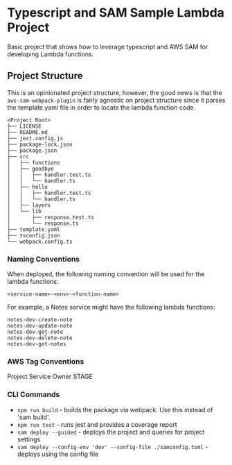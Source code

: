 # Typescript and SAM Sample Lambda Project
Basic project that shows how to leverage typescript and AWS SAM for
developing Lambda functions.

## Project Structure
This is an opinionated project structure, however, the good news is that the
`aws-sam-webpack-plugin` is fairly agnostic on project structure since it
parses the template.yaml file in order to locate the lambda function code.

```
<Project Root>
├── LICENSE
├── README.md
├── jest.config.js
├── package-lock.json
├── package.json
├── src
│   ├── functions
│   ├── goodbye
│   │   ├── handler.test.ts
│   │   └── handler.ts
│   ├── hello
│   │   ├── handler.test.ts
│   │   └── handler.ts
│   ├── layers
│   └── lib
│       ├── response.test.ts
│       └── response.ts
├── template.yaml
├── tsconfig.json
└── webpack.config.ts
```

### Naming Conventions
When deployed, the following naming convention will be used for the lambda functions:

    <service-name>-<env>-<function-name>

For example, a Notes service might have the following lambda functions:

    notes-dev-create-note
    notes-dev-update-note
    notes-dev-get-note
    notes-dev-delete-note
    notes-dev-get-notes

### AWS Tag Conventions
Project
Service
Owner
STAGE

### CLI Commands
- `npm run build` - builds the package via webpack. Use this instead of 'sam build'.
- `npm run test` - runs jest and provides a coverage report
- `sam deploy --guided` - deploys the project and queries for project settings
- `sam deploy --config-env 'dev' --config-file ./samconfig.toml` - deploys using the config file
